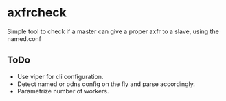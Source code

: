 # axfrcheck
Simple tool to check if a master can give a proper axfr to a slave, using the named.conf 
## ToDo
 - Use viper for cli configuration.
 - Detect named or pdns config on the fly and parse accordingly.
 - Parametrize number of workers.
